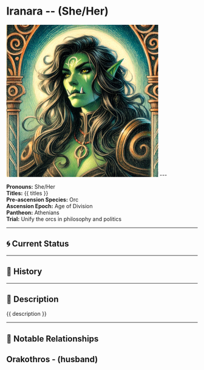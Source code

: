 # Iranara  --  (She/Her)

<!-- Optional  -->
<img src="Iranara.jpg" alt="Iranara" style="width:400px;"/>
---

**Pronouns:** She/Her  
**Titles:** {{ titles }}  
**Pre-ascension Species:** Orc  
**Ascension Epoch:** Age of Division  
**Pantheon:** Athenians  
**Trial:** Unify the orcs in philosophy and politics

---

## 🌀 Current Status


---

## 📜 History


---

## 🧠 Description
{{ description }}

---

## 🧩 Notable Relationships
Orakothros - (husband)
---
